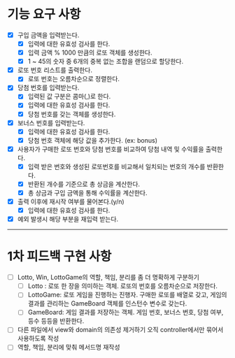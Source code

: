 # 기능 요구 사항

- [x] 구입 금액을 입력받는다.
  - [x] 입력에 대한 유효성 검사를 한다.
  - [x] 입력 금액 % 1000 만큼의 로또 객체를 생성한다.
  - [x] 1 ~ 45의 숫자 중 6개의 중복 없는 조합을 랜덤으로 할당한다.
- [x] 로또 번호 리스트를 출력한다.
  - [x] 로또 번호는 오름차순으로 정렬한다.
- [x] 당첨 번호를 입력받는다.
  - [x] 입력된 값 구분은 콤마(,)로 한다.
  - [x] 입력에 대한 유효성 검사를 한다.
  - [x] 당첨 번호를 갖는 객체를 생성한다.
- [x] 보너스 번호를 입력받는다.
  - [x] 입력에 대한 유효성 검사를 한다.
  - [x] 당첨 번호 객체에 해당 값을 추가한다. (ex: bonus)
- [x] 사용자가 구매한 로또 번호와 당첨 번호를 비교하여 당첨 내역 및 수익률을 출력한다.
  - [x] 입력 받은 번호와 생성된 로또번호를 비교해서 일치되는 번호의 개수를 반환한다.
  - [x] 반환된 개수를 기준으로 총 상금을 계산한다.
  - [x] 총 상금과 구입 금액을 통해 수익률을 계산한다.
- [x] 출력 이후에 재시작 여부를 물어본다.(y/n)
  - [x] 입력에 대한 유효성 검사를 한다.
- [x] 예외 발생시 해당 부분을 재입력 받는다.

---

# 1차 피드백 구현 사항

- [ ] Lotto, Win, LottoGame의 역할, 책임, 분리를 좀 더 명확하게 구분하기
  - [ ] Lotto : 로또 한 장을 의미하는 객체. 로또의 번호를 오름차순으로 저장한다.
  - [ ] LottoGame: 로또 게임을 진행하는 진행자. 구매한 로또를 배열로 갖고, 게임의 결과를 관리하는 GameBoard 객체를 인스턴수 변수로 갖는다.
  - [ ] GameBoard: 게임 결과를 저장하는 객체. 게임 번호, 보너스 번호, 당첨 여부, 등수 등등을 반환한다.
- [ ] 다른 파일에서 view와 domain의 의존성 제거하기 오직 controller에서만 묶어서 사용하도록 작성
- [ ] 역할, 책임, 분리에 맞춰 메서드명 재작성

